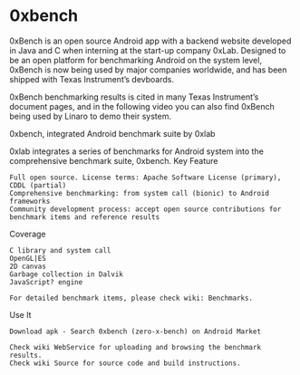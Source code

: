 0xbench
=======

0xBench is an open source Android app with a backend website developed in Java and C when interning at the start-up company 0xLab. Designed to be an open platform for benchmarking Android on the system level, 0xBench is now being used by major companies worldwide, and has been shipped with Texas Instrument’s devboards.

0xBench benchmarking results is cited in many Texas Instrument’s document pages, and in the following video you can also find 0xBench being used by Linaro to demo their system. 



0xbench, integrated Android benchmark suite by 0xlab

0xlab integrates a series of benchmarks for Android system into the comprehensive benchmark suite, 0xbench.
Key Feature

    Full open source. License terms: Apache Software License (primary), CDDL (partial)
    Comprehensive benchmarking: from system call (bionic) to Android frameworks
    Community development process: accept open source contributions for benchmark items and reference results 

Coverage

    C library and system call
    OpenGL|ES
    2D canvas
    Garbage collection in Dalvik
    JavaScript? engine 

    For detailed benchmark items, please check wiki: Benchmarks. 

Use It

    Download apk - Search 0xbench (zero-x-bench) on Android Market 

    Check wiki WebService for uploading and browsing the benchmark results.
    Check wiki Source for source code and build instructions. 
